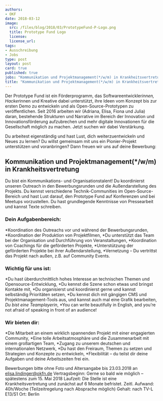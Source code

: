 ```yaml
---
authors: 
- OKF
date: 2018-03-12
image:
  src: /files/blog/2018/03/PrototypeFund-P-Logo.png
  title: Prototype Fund Logo
  license: 
  license_url: 
tags:
- Ausschreibung
- Jobs
type: post
layout: post
card: true
published: true
jobs: "Kommunikation und Projektmanagement(*/w/m) in Krankheitsvertretung"
title: "Kommunikation und Projektmanagement(*/w/m) in Krankheitsvertretung"
---
```


Der Prototype Fund ist ein Förderprogramm, das Softwareentwickler*innen, Hacker*innen und Kreative dabei unterstützt, ihre Ideen vom Konzept bis zur ersten Demo zu entwickeln und als Open-Source-Prototypen zu veröffentlichen. Seit 2016 arbeiten wir (Adriana, Elisa, Fiona und Julia) daran, bestehende Strukturen und Narrative im Bereich der Innovation und Innovationsförderung aufzubrechen und mehr digitale Innovationen für die Gesellschaft möglich zu machen. Jetzt suchen wir dabei Verstärkung.
 
Du arbeitest eigenständig und hast Lust, dich weiterzuentwickeln und Neues zu lernen? Du willst gemeinsam mit uns ein Pionier-Projekt unterstützen und voranbringen? Dann freuen wir uns auf deine Bewerbung:


## Kommunikation und Projektmanagement(*/w/m) in Krankheitsvertretung

Du bist ein Kommunikations- und Organisationstalent! Du koordinierst unseren Outreach in den Bewerbungsrunden und die Außendarstellung des Projekts. Du kennst verschiedene Technik-Communities im Open-Source-Bereich und hast Lust darauf, den Prototype Fund auf Konferenzen und bei Meetups vorzustellen. Du hast grundlegende Kenntnisse von Pressearbeit und kannst Texte schreiben.


### Dein Aufgabenbereich:

*Koordination des Outreachs vor und während der Bewerbungsrunden,
*Koordination der Produktion von Projektfilmen,
*Du unterstützt das Team bei der Organisation und Durchführung von Veranstaltungen,
*Koordination von Coachings für die geförderten Projekte,
*Unterstützung der geförderten Projekte bei ihrer Außendarstellung,
*Vernetzung – Du vertrittst das Projekt nach außen, z.B. auf Community Events.

 
### Wichtig für uns ist:

*Du hast überdurchnittlich hohes Interesse an technischen Themen und Opensource-Entwicklung,
*Du kennst die Szene schon etwas und bringst Kontakte mit,
*Du organisierst und koordinierst gerne und kannst selbständig Prioritäten setzen,
*Du kennst dich mit gängigen CMS und Projektmanagement-Tools aus, und kannst auch mal eine Grafik bearbeiten,
*Du bist eine Teamplayerin*,
*You can write beautifully in English, and you’re not afraid of speaking in front of an audience!


### Wir bieten dir:

*Die Mitarbeit an einem wirklich spannenden Projekt mit einer engagierten Community,
*Eine tolle Arbeitsatmosphäre und die Zusammenarbeit mit einem großartigen Team,
*Zugang zu unserem deutschen und internationalen Netzwerk,
*Du hast den Freiraum, Themen zu setzen und Strategien und Konzepte zu entwickeln,
*Flexibilität – du teilst dir deine Aufgaben und deine Arbeitszeiten frei ein.

Bewerbungen bitte ohne Foto und Altersangabe bis 23.03.2018 an elisa.lindinger@okfn.de
Vertragsbeginn: Gerne so bald wie möglich – spätestens zum 15. Mai 2018
Laufzeit: Die Stelle ist eine Krankheitsvertretung und zunächst auf 6 Monate befristet.
Zeitl. Aufwand: 40h/Woche (Teilzeitregelung nach Absprache möglich)
Gehalt: nach TV-L E13/S1
Ort: Berlin


